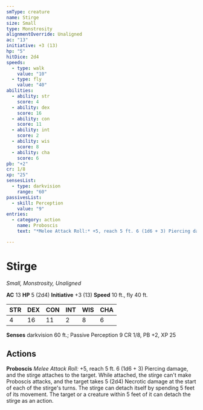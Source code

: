 ```yaml
---
smType: creature
name: Stirge
size: Small
type: Monstrosity
alignmentOverride: Unaligned
ac: "13"
initiative: +3 (13)
hp: "5"
hitDice: 2d4
speeds:
  - type: walk
    value: "10"
  - type: fly
    value: "40"
abilities:
  - ability: str
    score: 4
  - ability: dex
    score: 16
  - ability: con
    score: 11
  - ability: int
    score: 2
  - ability: wis
    score: 8
  - ability: cha
    score: 6
pb: "+2"
cr: 1/8
xp: "25"
sensesList:
  - type: darkvision
    range: "60"
passivesList:
  - skill: Perception
    value: "9"
entries:
  - category: action
    name: Proboscis
    text: "*Melee Attack Roll:* +5, reach 5 ft. 6 (1d6 + 3) Piercing damage, and the stirge attaches to the target. While attached, the stirge can't make Proboscis attacks, and the target takes 5 (2d4) Necrotic damage at the start of each of the stirge's turns. The stirge can detach itself by spending 5 feet of its movement. The target or a creature within 5 feet of it can detach the stirge as an action."

---
```


# Stirge
*Small, Monstrosity, Unaligned*

**AC** 13
**HP** 5 (2d4)
**Initiative** +3 (13)
**Speed** 10 ft., fly 40 ft.

| STR | DEX | CON | INT | WIS | CHA |
| --- | --- | --- | --- | --- | --- |
| 4 | 16 | 11 | 2 | 8 | 6 |

**Senses** darkvision 60 ft.; Passive Perception 9
CR 1/8, PB +2, XP 25

## Actions

**Proboscis**
*Melee Attack Roll:* +5, reach 5 ft. 6 (1d6 + 3) Piercing damage, and the stirge attaches to the target. While attached, the stirge can't make Proboscis attacks, and the target takes 5 (2d4) Necrotic damage at the start of each of the stirge's turns. The stirge can detach itself by spending 5 feet of its movement. The target or a creature within 5 feet of it can detach the stirge as an action.
